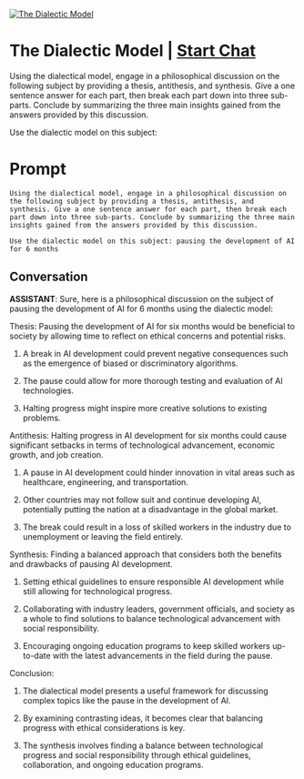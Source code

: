 
[![The Dialectic Model ](https://flow-prompt-covers.s3.us-west-1.amazonaws.com/icon/cute/cute_4.png)](https://gptcall.net/chat.html?data=%7B%22contact%22%3A%7B%22id%22%3A%22HngnnsVlv0X8NFrf1Eqf2%22%2C%22flow%22%3Atrue%7D%7D)
# The Dialectic Model  | [Start Chat](https://gptcall.net/chat.html?data=%7B%22contact%22%3A%7B%22id%22%3A%22HngnnsVlv0X8NFrf1Eqf2%22%2C%22flow%22%3Atrue%7D%7D)
Using the dialectical model, engage in a philosophical discussion on the following subject by providing a thesis, antithesis, and synthesis. Give a one sentence answer for each part, then break each part down into three sub-parts. Conclude by summarizing the three main insights gained from the answers provided by this discussion.



Use the dialectic model on this subject: 

# Prompt

```
Using the dialectical model, engage in a philosophical discussion on the following subject by providing a thesis, antithesis, and synthesis. Give a one sentence answer for each part, then break each part down into three sub-parts. Conclude by summarizing the three main insights gained from the answers provided by this discussion.

Use the dialectic model on this subject: pausing the development of AI for 6 months
```

## Conversation

**ASSISTANT**: Sure, here is a philosophical discussion on the subject of pausing the development of AI for 6 months using the dialectic model:



Thesis: Pausing the development of AI for six months would be beneficial to society by allowing time to reflect on ethical concerns and potential risks.



1. A break in AI development could prevent negative consequences such as the emergence of biased or discriminatory algorithms.

2. The pause could allow for more thorough testing and evaluation of AI technologies.

3. Halting progress might inspire more creative solutions to existing problems.



Antithesis: Halting progress in AI development for six months could cause significant setbacks in terms of technological advancement, economic growth, and job creation.



1. A pause in AI development could hinder innovation in vital areas such as healthcare, engineering, and transportation.

2. Other countries may not follow suit and continue developing AI, potentially putting the nation at a disadvantage in the global market.

3. The break could result in a loss of skilled workers in the industry due to unemployment or leaving the field entirely.



Synthesis: Finding a balanced approach that considers both the benefits and drawbacks of pausing AI development.



1. Setting ethical guidelines to ensure responsible AI development while still allowing for technological progress.

2. Collaborating with industry leaders, government officials, and society as a whole to find solutions to balance technological advancement with social responsibility.

3. Encouraging ongoing education programs to keep skilled workers up-to-date with the latest advancements in the field during the pause.



Conclusion: 



1. The dialectical model presents a useful framework for discussing complex topics like the pause in the development of AI.

2. By examining contrasting ideas, it becomes clear that balancing progress with ethical considerations is key.

3. The synthesis involves finding a balance between technological progress and social responsibility through ethical guidelines, collaboration, and ongoing education programs.


